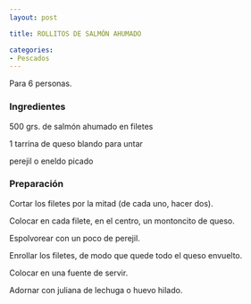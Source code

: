```yaml
---
layout: post

title: ROLLITOS DE SALMÓN AHUMADO

categories:
- Pescados
---
```

Para 6 personas.

<h3>Ingredientes</h3>

500 grs. de salmón ahumado en filetes

1 tarrina de queso blando para untar

perejil o eneldo picado

<h3>Preparación</h3>

Cortar los filetes por la mitad (de cada uno, hacer dos).

Colocar en cada filete, en el centro, un montoncito de queso.

Espolvorear con un poco de perejil.

Enrollar los filetes, de modo que quede todo el queso envuelto.

Colocar en una fuente de servir.

Adornar con juliana de lechuga o huevo hilado.

